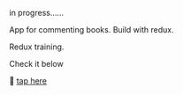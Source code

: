 in progress......

App for commenting books. Build with redux.

Redux training.

Check it below

🎥 [tap here](https://codesandbox.io/s/github/slawekmarciniak/redux_comments_app)

